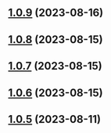 ## [1.0.9](https://github.com/lf-trygghetstjanster/bankid4keycloak6/compare/v1.0.8...v1.0.9) (2023-08-16)



## [1.0.8](https://github.com/lf-trygghetstjanster/bankid4keycloak6/compare/v1.0.7...v1.0.8) (2023-08-15)



## [1.0.7](https://github.com/lf-trygghetstjanster/bankid4keycloak6/compare/v1.0.6...v1.0.7) (2023-08-15)



## [1.0.6](https://github.com/lf-trygghetstjanster/bankid4keycloak6/compare/v1.0.5...v1.0.6) (2023-08-15)



## [1.0.5](https://github.com/lf-trygghetstjanster/bankid4keycloak6/compare/v1.0.4...v1.0.5) (2023-08-11)



